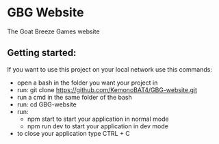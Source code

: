 # GBG Website
The Goat Breeze Games website

## Getting started:
If you want to use this project on your local network use this commands:
  - open a bash in the folder you want your project in
  - run: git clone https://github.com/KemonoBAT4/GBG-website.git
  - run a cmd in the same folder of the bash
  - run: cd GBG-website
  - run:
    - npm start to start your application in normal mode
    - npm run dev to start your application in dev mode
  - to close your application type CTRL + C
